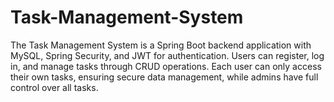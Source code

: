 # Task-Management-System
The Task Management System is a Spring Boot backend application with MySQL, Spring Security, and JWT for authentication. Users can register, log in, and manage tasks through CRUD operations. Each user can only access their own tasks, ensuring secure data management, while admins have full control over all tasks.
